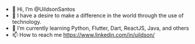 - 👋 Hi, I’m @UildsonSantos
- 👀 I have a desire to make a difference in the world through the use of technology. 
- 🌱 I’m currently learning Python, Flutter, Dart, ReactJS, Java, and others
- 📫 How to reach me https://www.linkedin.com/in/uildson/

<!---
UildsonSantos/UildsonSantos is a ✨ special ✨ repository because its `README.md` (this file) appears on your GitHub profile.
You can click the Preview link to take a look at your changes.
--->
